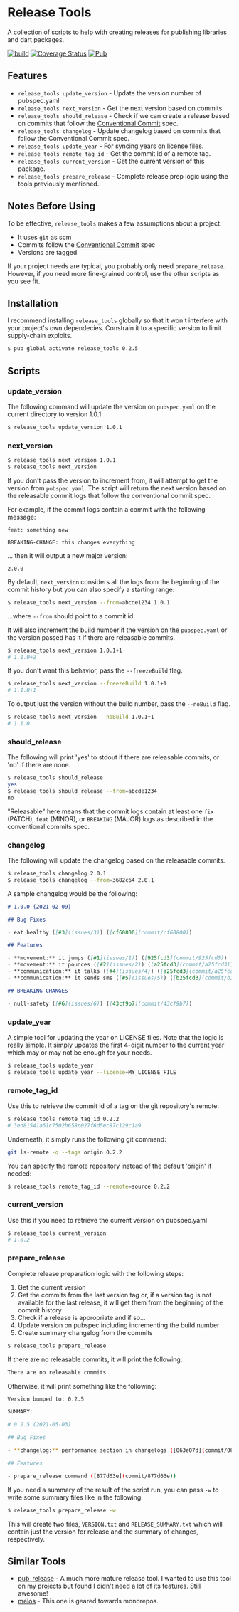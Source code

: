 # Release Tools

A collection of scripts to help with creating releases for publishing libraries and dart packages.


[![build](https://github.com/asartalo/release_tools/actions/workflows/ci.yml/badge.svg)](https://github.com/asartalo/release_tools/actions/workflows/ci.yml) [![Coverage Status](https://coveralls.io/repos/github/asartalo/release_tools/badge.svg?branch=main)](https://coveralls.io/github/asartalo/release_tools?branch=main)
 [![Pub](https://img.shields.io/pub/v/release_tools.svg)](https://pub.dev/packages/release_tools)
## Features

- `release_tools update_version` - Update the version number of pubspec.yaml
- `release_tools next_version` - Get the next version based on commits.
- `release_tools should_release` - Check if we can create a release based on commits that follow the [Conventional Commit](https://www.conventionalcommits.org/) spec.
- `release_tools changelog` - Update changelog based on commits that follow the Conventional Commit spec.
- `release_tools update_year` - For syncing years on license files.
- `release_tools remote_tag_id` - Get the commit id of a remote tag.
- `release_tools current_version` - Get the current version of this package.
- `release_tools prepare_release` - Complete release prep logic using the tools previously mentioned.

## Notes Before Using

To be effective, `release_tools` makes a few assumptions about a project:

- It uses `git` as scm
- Commits follow the [Conventional Commit](https://www.conventionalcommits.org/) spec
- Versions are tagged

If your project needs are typical, you probably only need `prepare_release`. However, if you need more fine-grained control, use the other scripts as you see fit.

## Installation

I recommend installing `release_tools` globally so that it won't interfere with your project's own dependecies. Constrain it to a specific version to limit supply-chain exploits.

```sh
$ pub global activate release_tools 0.2.5
```

## Scripts

### update_version

The following command will update the version on `pubspec.yaml` on the current directory to version 1.0.1

```sh
$ release_tools update_version 1.0.1
```

### next_version

```sh
$ release_tools next_version 1.0.1
$ release_tools next_version
```

If you don't pass the version to increment from, it will attempt to get the version from `pubspec.yaml`. The script will return the next version based on the releasable commit logs that follow the conventional commit spec.

For example, if the commit logs contain a commit with the following message:

```
feat: something new

BREAKING-CHANGE: this changes everything
```

... then it will output a new major version:
```
2.0.0
```

By default, `next_version` considers all the logs from the beginning of the commit history but you can also specify a starting range:

```sh
$ release_tools next_version --from=abcde1234 1.0.1
```

...where `--from` should point to a commit id.

It will also increment the build number if the version on the `pubspec.yaml` or the version passed has it if there are releasable commits.

```sh
$ release_tools next_version 1.0.1+1
# 1.1.0+2
```

If you don't want this behavior, pass the `--freezeBuild` flag.

```sh
$ release_tools next_version --freezeBuild 1.0.1+1
# 1.1.0+1
```

To output just the version without the build number, pass the `--noBuild` flag.

```sh
$ release_tools next_version --noBuild 1.0.1+1
# 1.1.0
```

### should_release

The following will print 'yes' to stdout if there are releasable commits, or 'no' if there are none.

```sh
$ release_tools should_release
yes
$ release_tools should_release --from=abcde1234
no
```

"Releasable" here means that the commit logs contain at least one `fix` (PATCH), `feat` (MINOR), or `BREAKING` (MAJOR) logs as described in the conventional commits spec.

### changelog

The following will update the changelog based on the releasable commits.

```sh
$ release_tools changelog 2.0.1
$ release_tools changelog --from=3682c64 2.0.1
```

A sample changelog would be the following:

```markdown
# 1.0.0 (2021-02-09)

## Bug Fixes

- eat healthy ([#3](issues/3)) ([cf60800](commit/cf60800))

## Features

- **movement:** it jumps ([#1](issues/1)) ([925fcd3](commit/925fcd3))
- **movement:** it pounces ([#2](issues/2)) ([a25fcd3](commit/a25fcd3))
- **communication:** it talks ([#4](issues/4)) ([a25fcd3](commit/a25fcd3))
- **communication:** it sends sms ([#5](issues/5)) ([b25fcd3](commit/b25fcd3))

## BREAKING CHANGES

- null-safety ([#6](issues/6)) ([43cf9b7](commit/43cf9b7))
```

### update_year

A simple tool for updating the year on LICENSE files. Note that the logic is really simple. It simply updates the first 4-digit number to the current year which may or may not be enough for your needs.

```sh
$ release_tools update_year
$ release_tools update_year --license=MY_LICENSE_FILE
```

### remote_tag_id

Use this to retrieve the commit id of a tag on the git repository's remote.

```sh
$ release_tools remote_tag_id 0.2.2
# 3ed81541a61c7502b658c027f6d5ec87c129c1a9
```

Underneath, it simply runs the following git command:

```sh
git ls-remote -q --tags origin 0.2.2
```

You can specify the remote repository instead of the default 'origin' if needed:

```sh
$ release_tools remote_tag_id --remote=source 0.2.2
```

### current_version

Use this if you need to retrieve the current version on pubspec.yaml

```sh
$ release_tools current_version
# 1.0.2
```

### prepare_release

Complete release preparation logic with the following steps:

1. Get the current version
2. Get the commits from the last version tag or, if a version tag is not available for the last release, it will get them from the beginning of the commit history
3. Check if a release is appropriate and if so...
4. Update version on pubspec including incrementing the build number
5. Create summary changelog from the commits

```sh
$ release_tools prepare_release
```

If there are no releasable commits, it will print the following:

```sh
There are no releasable commits
```

Otherwise, it will print something like the following:

```sh
Version bumped to: 0.2.5

SUMMARY:

# 0.2.5 (2021-05-03)

## Bug Fixes

- **changelog:** performance section in changelogs ([063e07d](commit/063e07d))

## Features

- prepare_release command ([877d63e](commit/877d63e))
```


If you need a summary of the result of the script run, you can pass `-w` to write some summary files like in the following:

```sh
$ release_tools prepare_release -w
```

This will create two files, `VERSION.txt` and `RELEASE_SUMMARY.txt` which will contain just the version for release and the summary of changes, respectively.

## Similar Tools

- [pub_release](https://pub.dev/packages/pub_release) - A much more mature release tool. I wanted to use this tool on my projects but found I didn't need a lot of its features. Still awesome!
- [melos](https://pub.dev/packages/melos) - This one is geared towards monorepos.